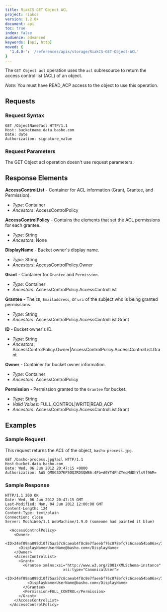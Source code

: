```yaml
---
title: RiakCS GET Object ACL
project: riakcs
version: 1.2.0+
document: api
toc: true
index: false
audience: advanced
keywords: [api, http]
moved: {
  '1.4.0-': '/references/apis/storage/RiakCS-GET-Object-ACL'
}
---
```


The `GET Object acl` operation uses the `acl` subresource to return the access control list (ACL) of an object.

*Note:* You must have READ_ACP access to the object to use this operation.

## Requests

### Request Syntax

```
GET /ObjectName?acl HTTP/1.1
Host: bucketname.data.basho.com
Date: date
Authorization: signature_value
```

### Request Parameters

The GET Object acl operation doesn't use request parameters.

## Response Elements

**AccessControlList** - Container for ACL information (Grant, Grantee, and Permission).

* *Type*: Container
* *Ancestors*: AccessControlPolicy

**AccessControlPolicy** - Contains the elements that set the ACL permissions for each grantee.

* *Type*: String
* *Ancestors*: None

**DisplayName** - Bucket owner's display name.

* *Type*: String
* *Ancestors*: AccessControlPolicy.Owner

**Grant** - Container for `Grantee` and `Permission`.

* *Type*: Container
* *Ancestors*: AccessControlPolicy.AccessControlList

**Grantee** - The `ID`, `Emailaddress`, or `uri` of the subject who is being granted permissions.

* *Type*: String
* *Ancestors*: AccessControlPolicy.AccessControlList.Grant

**ID** - Bucket owner's ID.

* *Type*: String
* *Ancestors*: AccessControlPolicy.Owner|AccessControlPolicy.AccessControlList.Grant

**Owner** - Container for bucket owner information.

* *Type*: Container
* *Ancestors*: AccessControlPolicy

**Permission** - Permission granted to the `Grantee` for bucket.

* *Type*: String
* *Valid Values*: FULL_CONTROL|WRITE|READ_ACP
* *Ancestors*: AccessControlPolicy.AccessControlList.Grant

## Examples

### Sample Request

This request returns the ACL of the object, `basho-process.jpg`.

```
GET /basho-process.jpg?acl HTTP/1.1
Host:bucket.data.basho.com
Date: Wed, 06 Jun 2012 20:47:15 +0000
Authorization: AWS QMUG3D7KP5OQZRDSQWB6:4Pb+A0YT4FhZYeqMdDhYls9f9AM=
```

### Sample Response

```
HTTP/1.1 200 OK
Date: Wed, 06 Jun 2012 20:47:15 GMT
Last-Modified: Mon, 04 Jun 2012 12:00:00 GMT
Content-Length: 124
Content-Type: text/plain
Connection: close
Server: MochiWeb/1.1 WebMachine/1.9.0 (someone had painted it blue)

  <AccessControlPolicy>
    <Owner>
      <ID>24ef09aa099d10f75aa57c8caeab4f8c8e7faeebf76c078efc7c6caea54ba06a</ID>
      <DisplayName>UserName@basho.com</DisplayName>
    </Owner>
    <AccessControlList>
      <Grant>
        <Grantee xmlns:xsi="http://www.w3.org/2001/XMLSchema-instance"
                          xsi:type="CanonicalUser">
          <ID>24ef09aa099d10f75aa57c8caeab4f8c8e7faeebf76c078efc7c6caea54ba06a</ID>
          <DisplayName>UserName@basho.com</DisplayName>
        </Grantee>
        <Permission>FULL_CONTROL</Permission>
      </Grant>
    </AccessControlList>
  </AccessControlPolicy>
```
